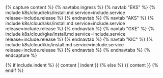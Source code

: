 {% capture content  %}
{% navtabs ingress %}
{% navtab "EKS" %}
{% include k8s/cloud/eks/install.md service=include.service release=include.release %}
{% endnavtab %}
{% navtab "AKS" %}
{% include k8s/cloud/aks/install.md service=include.service release=include.release %}
{% endnavtab %}
{% navtab "GKE" %}
{% include k8s/cloud/gke/install.md service=include.service release=include.release %}
{% endnavtab %}
{% navtab "KIC" %}
{% include k8s/cloud/kic/install.md service=include.service release=include.release %}
{% endnavtab %}
{% endnavtabs %}
{% endcapture %}

{% if include.indent %}
{{ content | indent }}
{% else %}
{{ content }}
{% endif %}
